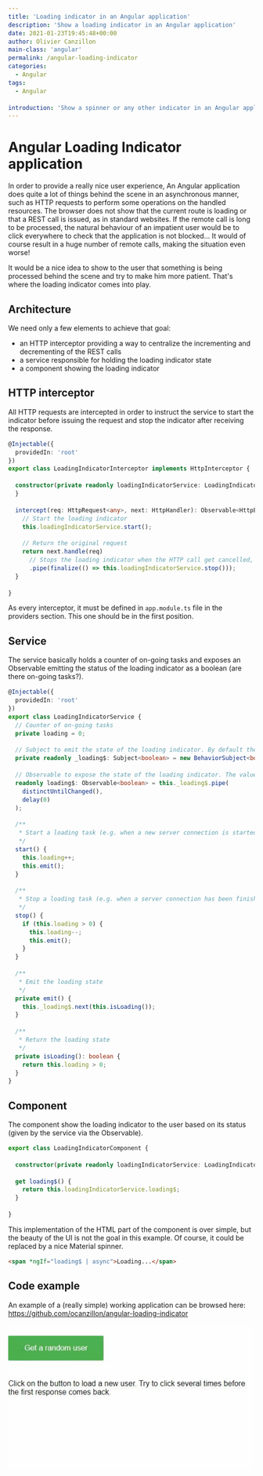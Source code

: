 ```yaml
---
title: 'Loading indicator in an Angular application'
description: 'Show a loading indicator in an Angular application'
date: 2021-01-23T19:45:48+00:00
author: Olivier Canzillon
main-class: 'angular'
permalink: /angular-loading-indicator
categories:
  - Angular
tags:
  - Angular

introduction: 'Show a spinner or any other indicator in an Angular application when HTTP requests are in progress'
---
```


# Angular Loading Indicator application

In order to provide a really nice user experience, An Angular application does quite a lot of things behind the scene in an asynchronous manner, such as HTTP requests to perform some operations on the handled resources. The browser does not show that the current route is loading or that a REST call is issued, as in standard websites. If the remote call is long to be processed, the natural behaviour of an impatient user would be to click everywhere to check that the application is not blocked... It would of course result in a huge number of remote calls, making the situation even worse!

It would be a nice idea to show to the user that something is being processed behind the scene and try to make him more patient. That's where the loading indicator comes into play.

## Architecture

We need only a few elements to achieve that goal:

- an HTTP interceptor providing a way to centralize the incrementing and decrementing of the REST calls
- a service responsible for holding the loading indicator state
- a component showing the loading indicator

## HTTP interceptor

All HTTP requests are intercepted in order to instruct the service to start the indicator before issuing the request and stop the indicator after receiving the response.

```typescript
@Injectable({
  providedIn: 'root'
})
export class LoadingIndicatorInterceptor implements HttpInterceptor {

  constructor(private readonly loadingIndicatorService: LoadingIndicatorService) {
  }

  intercept(req: HttpRequest<any>, next: HttpHandler): Observable<HttpEvent<any>> {
    // Start the loading indicator
    this.loadingIndicatorService.start();

    // Return the original request
    return next.handle(req)
      // Stops the loading indicator when the HTTP call get cancelled, completes or throws an error
      .pipe(finalize(() => this.loadingIndicatorService.stop()));
  }

}
```

As every interceptor, it must be defined in `app.module.ts` file in the providers section. This one should be in the first position.

## Service

The service basically holds a counter of on-going tasks and exposes an Observable emitting the status of the loading indicator as a boolean (are there on-going tasks?).

```typescript
@Injectable({
  providedIn: 'root'
})
export class LoadingIndicatorService {
  // Counter of on-going tasks
  private loading = 0;

  // Subject to emit the state of the loading indicator. By default there is no on-going task
  private readonly _loading$: Subject<boolean> = new BehaviorSubject<boolean>(false);

  // Observable to expose the state of the loading indicator. The value is emitted only when it changes.
  readonly loading$: Observable<boolean> = this._loading$.pipe(
    distinctUntilChanged(),
    delay(0)
  );

  /**
   * Start a loading task (e.g. when a new server connection is started)
   */
  start() {
    this.loading++;
    this.emit();
  }

  /**
   * Stop a loading task (e.g. when a server connection has been finished)
   */
  stop() {
    if (this.loading > 0) {
      this.loading--;
      this.emit();
    }
  }

  /**
   * Emit the loading state
   */
  private emit() {
    this._loading$.next(this.isLoading());
  }

  /**
   * Return the loading state
   */
  private isLoading(): boolean {
    return this.loading > 0;
  }
}
```

## Component

The component show the loading indicator to the user based on its status (given by the service via the Observable).

```typescript
export class LoadingIndicatorComponent {

  constructor(private readonly loadingIndicatorService: LoadingIndicatorService) { }

  get loading$() {
    return this.loadingIndicatorService.loading$;
  }

}
```

This implementation of the HTML part of the component is over simple, but the beauty of the UI is not the goal in this example. Of course, it could be replaced by a nice Material spinner.

```html
<span *ngIf="loading$ | async">Loading...</span>
```

## Code example

An example of a (really simple) working application can be browsed here: https://github.com/ocanzillon/angular-loading-indicator

![Demonstration](./demo.gif)